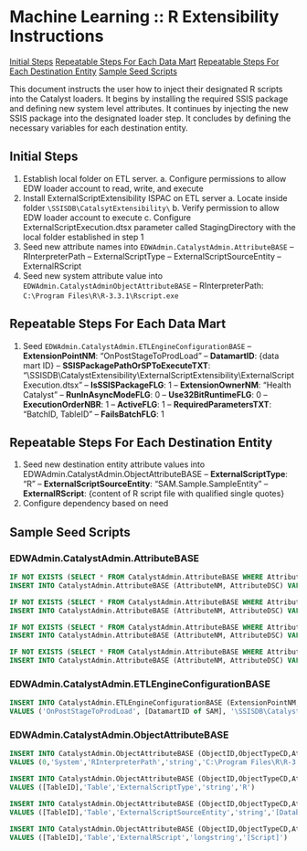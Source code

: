 # Machine Learning :: R Extensibility Instructions

[Initial Steps](#initial-steps)
[Repeatable Steps For Each Data Mart](repeatable-steps-for-each-data-mart)
[Repeatable Steps For Each Destination Entity](repeatable-steps-for-each-destination-entity)
[Sample Seed Scripts](sample-seed-scripts)
 
This document instructs the user how to inject their designated R scripts into the Catalyst loaders. It begins by installing the required SSIS package and defining new system level attributes. It continues by injecting the new SSIS package into the designated loader step. It concludes by defining the necessary variables for each destination entity.

## Initial Steps

1. Establish local folder on ETL server.
    a. Configure permissions to allow EDW loader account to read, write, and execute
2. Install ExternalScriptExtensibility ISPAC on ETL server
	a. Locate inside folder `\SSISDB\CatalsytExtensibility\`
	b. Verify permission to allow EDW loader account to execute
	c. Configure ExternalScriptExecution.dtsx parameter called StagingDirectory with the local folder established in step 1
3. Seed new attribute names into `EDWAdmin.CatalystAdmin.AttributeBASE`
	– RInterpreterPath
	– ExternalScriptType
	– ExternalScriptSourceEntity
	– ExternalRScript
4.	Seed new system attribute value into `EDWAdmin.CatalystAdminObjectAttributeBASE`
	– RInterpreterPath: `C:\Program Files\R\R-3.3.1\Rscript.exe`

## Repeatable Steps For Each Data Mart

1.	Seed `EDWAdmin.CatalystAdmin.ETLEngineConfigurationBASE`
	– **ExtensionPointNM**: “OnPostStageToProdLoad”
	– **DatamartID**: {data mart ID}
	– **SSISPackagePathOrSPToExecuteTXT**: “\SSISDB\CatalystExtensibility\ExternalScriptExtensibility\ExternalScriptExecution.dtsx”
	– **IsSSISPackageFLG**: 1
	– **ExtensionOwnerNM**: “Health Catalyst”
	– **RunInAsyncModeFLG**: 0
	– **Use32BitRuntimeFLG**: 0
	– **ExecutionOrderNBR**: 1
	– **ActiveFLG**: 1
	– **RequiredParametersTXT**: “BatchID, TableID”
	– **FailsBatchFLG**: 1

## Repeatable Steps For Each Destination Entity

1.  Seed new destination entity attribute values into EDWAdmin.CatalystAdmin.ObjectAttributeBASE
    – **ExternalScriptType**: “R”
    – **ExternalScriptSourceEntity**: “SAM.Sample.SampleEntity”
    – **ExternalRScript**: {content of R script file with qualified single quotes}
2.  Configure dependency based on need

## Sample Seed Scripts

### EDWAdmin.CatalystAdmin.AttributeBASE

```sql
IF NOT EXISTS (SELECT * FROM CatalystAdmin.AttributeBASE WHERE AttributeNM = 'RInterpreterPath')
INSERT INTO CatalystAdmin.AttributeBASE (AttributeNM, AttributeDSC) VALUES ('RInterpreterPath','Local path to RScript.exe')

IF NOT EXISTS (SELECT * FROM CatalystAdmin.AttributeBASE WHERE AttributeNM = 'ExternalScriptType')
INSERT INTO CatalystAdmin.AttributeBASE (AttributeNM, AttributeDSC) VALUES ('ExternalScriptType','Python or R')

IF NOT EXISTS (SELECT * FROM CatalystAdmin.AttributeBASE WHERE AttributeNM = 'ExternalScriptSourceEntity')
INSERT INTO CatalystAdmin.AttributeBASE (AttributeNM, AttributeDSC) VALUES ('ExternalScriptSourceEntity','Source entity from which to calculate predictions')

IF NOT EXISTS (SELECT * FROM CatalystAdmin.AttributeBASE WHERE AttributeNM = 'ExternalRScript')
INSERT INTO CatalystAdmin.AttributeBASE (AttributeNM, AttributeDSC) VALUES ('ExternalRScript','HCRTools script that contains HC functions')
```

### EDWAdmin.CatalystAdmin.ETLEngineConfigurationBASE

```sql
INSERT INTO CatalystAdmin.ETLEngineConfigurationBASE (ExtensionPointNM, DatamartID, SSISPackagePathOrSPToExecuteTXT, IsSSISPackageFLG, ExtensionOwnerNM, RunInAsynchModeFLG, Use32BitRuntimeFLG, ExecutionOrderNBR, ActiveFLG, RequiredParametersTXT, FailsBatchFLG)
VALUES ('OnPostStageToProdLoad', [DatamartID of SAM], '\SSISDB\CatalystExtensibility\ExternalScriptExtensibility\ExternalScriptExecution.dtsx', 1, 'Health Catalyst', 0, 0, 1, 1, 'BatchID, TableID', 1)
```

### EDWAdmin.CatalystAdmin.ObjectAttributeBASE
```sql
INSERT INTO CatalystAdmin.ObjectAttributeBASE (ObjectID,ObjectTypeCD,AttributeNM,AttributeTypeCD,AttributeValueTXT)
VALUES (0,'System','RInterpreterPath','string','C:\Program Files\R\R-3.3.1\bin\Rscript.exe')

INSERT INTO CatalystAdmin.ObjectAttributeBASE (ObjectID,ObjectTypeCD,AttributeNM,AttributeTypeCD,AttributeValueTXT)
VALUES ([TableID],'Table','ExternalScriptType','string','R')

INSERT INTO CatalystAdmin.ObjectAttributeBASE (ObjectID,ObjectTypeCD,AttributeNM,AttributeTypeCD,AttributeValueTXT)
VALUES ([TableID],'Table','ExternalScriptSourceEntity','string','[DatabaseNM.SchemaNM.ViewNM]')

INSERT INTO CatalystAdmin.ObjectAttributeBASE (ObjectID,ObjectTypeCD,AttributeNM,AttributeTypeCD,AttributeValueLongTXT)
VALUES ([TableID],'Table','ExternalRScript','longstring','[Script]')
```
